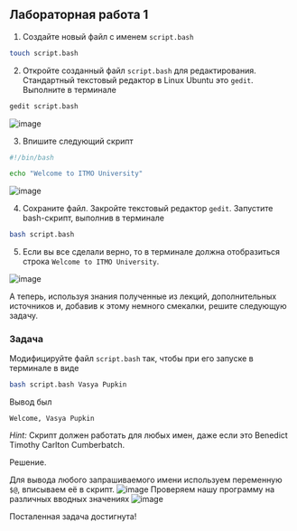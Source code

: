 ## Лабораторная работа 1



1. Создайте новый файл с именем `script.bash`

```bash
touch script.bash
```

2. Откройте созданный файл `script.bash` для редактирования. Стандартный текстовый редактор в Linux Ubuntu это `gedit`. Выполните в терминале

```bash
gedit script.bash
```
![image](https://github.com/user-attachments/assets/75d12da9-b3a4-4630-b59d-c3d34c358f7a)

3. Впишите следующий скрипт

```bash
#!/bin/bash

echo "Welcome to ITMO University"
```
![image](https://github.com/user-attachments/assets/c37adbab-428f-403a-9b5e-237004bcd668)

4. Сохраните файл. Закройте текстовый редактор `gedit`. Запустите bash-скрипт, выполнив в терминале

```bash
bash script.bash
```

5. Если вы все сделали верно, то в терминале должна отобразиться строка `Welcome to ITMO University`.
   
![image](https://github.com/user-attachments/assets/f69804d8-437c-411a-970a-5861d62ebd14)


А теперь, используя знания полученные из лекций, дополнительных источников и, добавив к этому немного смекалки, решите следующую задачу.

### Задача

Модифицируйте файл `script.bash` так, чтобы при его запуске в терминале в виде

```bash
bash script.bash Vasya Pupkin
```

Вывод был

`Welcome, Vasya Pupkin`

*Hint:* Скрипт должен работать для любых имен, даже если это Benedict Timothy Carlton Cumberbatch.


Решение.

Для вывода любого запрашиваемого имени используем переменную `$@`, вписываем её в скрипт.
![image](https://github.com/user-attachments/assets/a6ab5d0e-f2c5-41c9-a384-6bf4a9e40fc3)
Проверяем нашу программу на различных вводных значениях
![image](https://github.com/user-attachments/assets/f7336081-992a-469a-92cb-cf7e7ae4f5af)

Посталенная задача достигнута!
